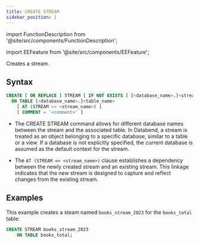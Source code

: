 ```yaml
---
title: CREATE STREAM
sidebar_position: 1
---
```

import FunctionDescription from '@site/src/components/FunctionDescription';

<FunctionDescription description="Introduced or updated: v1.2.339"/>

import EEFeature from '@site/src/components/EEFeature';

<EEFeature featureName='STREAM'/>

Creates a stream.

## Syntax

```sql
CREATE [ OR REPLACE ] STREAM [ IF NOT EXISTS ] [<database_name>.]<stream_name> 
  ON TABLE [<database_name>.]<table_name> 
    [ AT (STREAM => <stream_name>) ] 
    [ COMMENT = '<comment>' ]
```

- The CREATE STREAM command allows for different database names between the stream and the associated table. In Databend, a stream is treated as an object belonging to a specific database, similar to a table or a view. If a database is not explicitly specified, the current database is assumed as the default context for the stream.

- The `AT (STREAM => <stream_name>)` clause establishes a dependency between the newly created stream and an existing stream. This linkage indicates that the new stream is designed to capture and reflect changes from the existing stream. 

## Examples

This example creates a steam named `books_stream_2023` for the `books_total` table:

```sql
CREATE STREAM books_stream_2023 
    ON TABLE books_total;
```